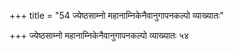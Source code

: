 +++
title = "54 ज्येष्ठसाम्नो महानाम्निकेनैवानुगापनकल्पो व्याख्यातः"

+++
ज्येष्ठसाम्नो महानाम्निकेनैवानुगापनकल्पो व्याख्यातः ५४